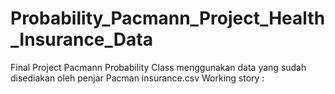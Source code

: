 # Probability_Pacmann_Project_Health_Insurance_Data
Final Project Pacmann Probability Class menggunakan data yang sudah disediakan oleh penjar Pacman insurance.csv
Working story : 

